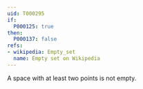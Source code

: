 ```yaml
---
uid: T000295
if:
  P000125: true
then:
  P000137: false
refs:
- wikipedia: Empty_set
  name: Empty set on Wikipedia
---
```


A space with at least two points is not empty.
